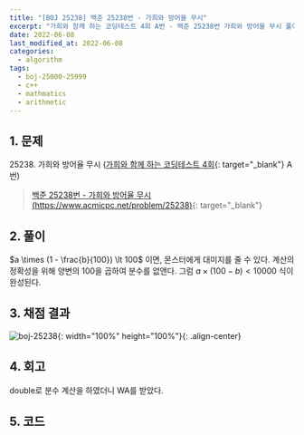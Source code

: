 ```yaml
---
title: "[BOJ 25238] 백준 25238번 - 가희와 방어율 무시"
excerpt: "가희와 함께 하는 코딩테스트 4회 A번 - 백준 25238번 가희와 방어율 무시 풀이"
date: 2022-06-08
last_modified_at: 2022-06-08
categories:
  - algorithm
tags:
  - boj-25000-25999
  - c++
  - mathmatics
  - arithmetic
---
```


## 1. 문제
$25238$. 가희와 방어율 무시 ([가희와 함께 하는 코딩테스트 4회](https://burningfalls.github.io/contest/gahui2022-baekjoon-contest/){: target="_blank"} A번)

> [백준 25238번 - 가희와 방어율 무시 (https://www.acmicpc.net/problem/25238)](https://www.acmicpc.net/problem/25238){: target="_blank"}

## 2. 풀이

$a \times (1 - \frac{b}{100}) \lt 100$ 이면, 몬스터에게 대미지를 줄 수 있다. 계산의 정확성을 위해 양변의 100을 곱하여 분수를 없앤다. 그럼 $a \times (100 - b) \lt 10000$ 식이 완성된다.

## 3. 채점 결과

![boj-25238](https://user-images.githubusercontent.com/30232837/172516753-5376e199-c40f-464d-aea3-d5f346c6f9a9.png "boj-25238"){: width="100%" height="100%"}{: .align-center}

## 4. 회고

double로 분수 계산을 하였더니 WA를 받았다.

## 5. 코드

<script src="https://gist.github.com/BurningFalls/0b04e30fc9e1fe8e81c6641059363971.js"></script>